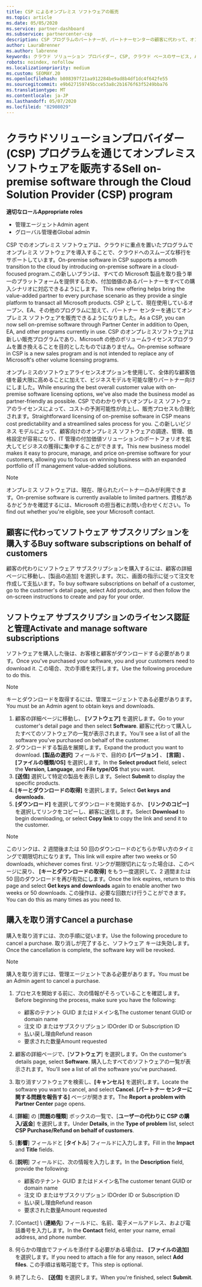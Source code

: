 ```yaml
---
title: CSP によるオンプレミス ソフトウェアの販売
ms.topic: article
ms.date: 05/05/2020
ms.service: partner-dashboard
ms.subservice: partnercenter-csp
description: CSP プログラムのパートナーが、パートナーセンターの顧客に代わって、オンプレミスのソフトウェアサブスクリプションを購入、管理、販売、キャンセルする方法について説明します。
author: LauraBrenner
ms.author: labrenne
keywords: クラウド ソリューション プロバイダー, CSP, クラウド ベースのサービス, Azure, Office 365, Dynamics, CSP パートナ, CSP での販売, 直接パートナー, CSP 直接パートナー, CSP 間接リセラー, 直接 CSP, 間接 CSP, 直接モデル, 間接モデル, 間接リセラー, 間接プロバイダー, プロバイダー, ディストリビューター, クラウド ソリューション プロバイダー プログラム
robots: noindex, nofollow
ms.localizationpriority: medium
ms.custom: SEOMAY.20
ms.openlocfilehash: b808397f21aa912284be9ad8b4df1dc4f642fe55
ms.sourcegitcommit: e9b627159745bcce53a8c2b1676f63f5249bba76
ms.translationtype: MT
ms.contentlocale: ja-JP
ms.lasthandoff: 05/07/2020
ms.locfileid: "82908029"
---
```

# <a name="sell-on-premise-software-through-the-cloud-solution-provider-csp-program"></a><span data-ttu-id="4c59b-104">クラウドソリューションプロバイダー (CSP) プログラムを通じてオンプレミスソフトウェアを販売する</span><span class="sxs-lookup"><span data-stu-id="4c59b-104">Sell on-premise software through the Cloud Solution Provider (CSP) program</span></span>

<span data-ttu-id="4c59b-105">**適切なロール**</span><span class="sxs-lookup"><span data-stu-id="4c59b-105">**Appropriate roles**</span></span>

- <span data-ttu-id="4c59b-106">管理エージェント</span><span class="sxs-lookup"><span data-stu-id="4c59b-106">Admin agent</span></span>
- <span data-ttu-id="4c59b-107">グローバル管理者</span><span class="sxs-lookup"><span data-stu-id="4c59b-107">Global admin</span></span>

<span data-ttu-id="4c59b-108">CSP でのオンプレミス ソフトウェアは、クラウドに重点を置いたプログラムでオンプレミス ソフトウェアを導入することで、クラウドへのスムーズな移行をサポートしています。</span><span class="sxs-lookup"><span data-stu-id="4c59b-108">On-premise software in CSP supports a smooth transition to the cloud by introducing on-premise software in a cloud-focused program.</span></span><span data-ttu-id="4c59b-109">この新しいプランは、すべての Microsoft 製品を取り扱う単一のプラットフォームを提供するため、付加価値のあるパートナーをすべての購入シナリオに対応できるようにします。</span><span class="sxs-lookup"><span data-stu-id="4c59b-109">  This new offering helps bring the value-added partner to every purchase scenario as they provide a single platform to transact all Microsoft products.</span></span> <span data-ttu-id="4c59b-110">CSP として、現在使用しているオープン、EA、その他のプログラムに加えて、パートナー センターを通じてオンプレミス ソフトウェアを販売できるようになりました。</span><span class="sxs-lookup"><span data-stu-id="4c59b-110">As a CSP, you can now sell on-premise software through Partner Center in addition to Open, EA, and other programs currently in use.</span></span> <span data-ttu-id="4c59b-111">CSP のオンプレミスソフトウェアは新しい販売プログラムであり、Microsoft の他のボリュームライセンスプログラムを置き換えることを目的としたものではありません。</span><span class="sxs-lookup"><span data-stu-id="4c59b-111">On-premise software in CSP is a new sales program and is not intended to replace any of Microsoft's other volume licensing programs.</span></span> 
 
<span data-ttu-id="4c59b-112">オンプレミスのソフトウェアライセンスオプションを使用して、全体的な顧客価値を最大限に高めることに加えて、ビジネスモデルを可能な限りパートナー向けにしました。</span><span class="sxs-lookup"><span data-stu-id="4c59b-112">While ensuring the best overall customer value with on-premise software licensing options, we've also made the business model as partner-friendly as possible.</span></span> <span data-ttu-id="4c59b-113">CSP でのわかりやすいオンプレミス ソフトウェアのライセンスによって、コストの予測可能性が向上し、販売プロセスも合理化されます。</span><span class="sxs-lookup"><span data-stu-id="4c59b-113">Straightforward licensing of on-premise software in CSP means cost predictability and a streamlined sales process for you.</span></span> <span data-ttu-id="4c59b-114">この新しいビジネス モデルによって、顧客向けのオンプレミス ソフトウェアの調達、管理、価格設定が容易になり、IT 管理の付加価値ソリューションのポートフォリオを拡大してビジネスの獲得に集中することができます。</span><span class="sxs-lookup"><span data-stu-id="4c59b-114">This new business model makes it easy to procure, manage, and price on-premise software for your customers, allowing you to focus on winning business with an expanded portfolio of IT management value-added solutions.</span></span> 

>[!NOTE]
><span data-ttu-id="4c59b-115">オンプレミス ソフトウェアは、現在、限られたパートナーのみが利用できます。</span><span class="sxs-lookup"><span data-stu-id="4c59b-115">On-premise software is currently available to limited partners.</span></span> <span data-ttu-id="4c59b-116">資格があるかどうかを確認するには、Microsoft の担当者にお問い合わせください。</span><span class="sxs-lookup"><span data-stu-id="4c59b-116">To find out whether you're eligible, see your Microsoft contact.</span></span> 


## <a name="buy-software-subscriptions-on-behalf-of-customers"></a><span data-ttu-id="4c59b-117">顧客に代わってソフトウェア サブスクリプションを購入する</span><span class="sxs-lookup"><span data-stu-id="4c59b-117">Buy software subscriptions on behalf of customers</span></span>

<span data-ttu-id="4c59b-118">顧客の代わりにソフトウェア サブスクリプションを購入するには、顧客の詳細ページに移動し、[製品の追加] を選択します。次に、画面の指示に従って注文を作成して支払います。</span><span class="sxs-lookup"><span data-stu-id="4c59b-118">To buy software subscriptions on behalf of a customer, go to the customer's detail page, select Add products, and then follow the on-screen instructions to create and pay for your order.</span></span>

## <a name="activate-and-manage-software-subscriptions"></a><span data-ttu-id="4c59b-119">ソフトウェア サブスクリプションのライセンス認証と管理</span><span class="sxs-lookup"><span data-stu-id="4c59b-119">Activate and manage software subscriptions</span></span>

<span data-ttu-id="4c59b-120">ソフトウェアを購入した後は、お客様と顧客がダウンロードする必要があります。</span><span class="sxs-lookup"><span data-stu-id="4c59b-120">Once you've purchased your software, you and your customers need to download it.</span></span> <span data-ttu-id="4c59b-121">この場合、次の手順を実行します。</span><span class="sxs-lookup"><span data-stu-id="4c59b-121">Use the following procedure to do this.</span></span> 

>[!NOTE]
><span data-ttu-id="4c59b-122">キーとダウンロードを取得するには、管理エージェントである必要があります。</span><span class="sxs-lookup"><span data-stu-id="4c59b-122">You must be an Admin agent to obtain keys and downloads.</span></span> 

1. <span data-ttu-id="4c59b-123">顧客の詳細ページに移動し、 **[ソフトウェア]** を選択します。</span><span class="sxs-lookup"><span data-stu-id="4c59b-123">Go to your customer's detail page and then select **Software**.</span></span> <span data-ttu-id="4c59b-124">顧客に代わって購入したすべてのソフトウェアの一覧が表示されます。</span><span class="sxs-lookup"><span data-stu-id="4c59b-124">You'll see a list of all the software you've purchased on behalf of the customer.</span></span> 
2.  <span data-ttu-id="4c59b-125">ダウンロードする製品を展開します。</span><span class="sxs-lookup"><span data-stu-id="4c59b-125">Expand the product you want to download.</span></span> <span data-ttu-id="4c59b-126">**[製品の選択]** フィールドで、目的の **[バージョン]** 、 **[言語]** 、 **[ファイルの種類/OS]** を選択します。</span><span class="sxs-lookup"><span data-stu-id="4c59b-126">In the **Select product** field, select the **Version**, **Language**, and **File type/OS** that you want.</span></span> 
3.  <span data-ttu-id="4c59b-127">**[送信]** 選択して特定の製品を表示します。</span><span class="sxs-lookup"><span data-stu-id="4c59b-127">Select **Submit** to display the specific products.</span></span> 
4.  <span data-ttu-id="4c59b-128">**[キーとダウンロードの取得]** を選択します。</span><span class="sxs-lookup"><span data-stu-id="4c59b-128">Select **Get keys and downloads**.</span></span> 
5.  <span data-ttu-id="4c59b-129">**[ダウンロード]** を選択してダウンロードを開始するか、 **[リンクのコピー]** を選択してリンクをコピーし、顧客に送信します。</span><span class="sxs-lookup"><span data-stu-id="4c59b-129">Select **Download** to begin downloading, or select **Copy link** to copy the link and send it to the customer.</span></span> 

>[!NOTE]
><span data-ttu-id="4c59b-130">このリンクは、2 週間後または 50 回のダウンロードのどちらか早い方のタイミングで期限切れになります。</span><span class="sxs-lookup"><span data-stu-id="4c59b-130">This link will expire after two weeks or 50 downloads, whichever comes first.</span></span> <span data-ttu-id="4c59b-131">リンクが期限切れになった場合は、このページに戻り、 **[キーとダウンロードの取得]** をもう一度選択して、2 週間または 50 回のダウンロードを再び有効にします。</span><span class="sxs-lookup"><span data-stu-id="4c59b-131">Once the link expires, return to this page and select **Get keys and downloads** again to enable another two weeks or 50 downloads.</span></span> <span data-ttu-id="4c59b-132">この操作は、必要な回数だけ行うことができます。</span><span class="sxs-lookup"><span data-stu-id="4c59b-132">You can do this as many times as you need to.</span></span> 


## <a name="cancel-a-purchase"></a><span data-ttu-id="4c59b-133">購入を取り消す</span><span class="sxs-lookup"><span data-stu-id="4c59b-133">Cancel a purchase</span></span>
<span data-ttu-id="4c59b-134">購入を取り消すには、次の手順に従います。</span><span class="sxs-lookup"><span data-stu-id="4c59b-134">Use the following procedure to cancel a purchase.</span></span> <span data-ttu-id="4c59b-135">取り消しが完了すると、ソフトウェア キーは失効します。</span><span class="sxs-lookup"><span data-stu-id="4c59b-135">Once the cancellation is complete, the software key will be revoked.</span></span> 

>[!NOTE]
><span data-ttu-id="4c59b-136">購入を取り消すには、管理エージェントである必要があります。</span><span class="sxs-lookup"><span data-stu-id="4c59b-136">You must be an Admin agent to cancel a purchase.</span></span> 

1.  <span data-ttu-id="4c59b-137">プロセスを開始する前に、次の情報がそろっていることを確認します。</span><span class="sxs-lookup"><span data-stu-id="4c59b-137">Before beginning the process, make sure you have the following:</span></span> 
    -   <span data-ttu-id="4c59b-138">顧客のテナント GUID またはドメイン名</span><span class="sxs-lookup"><span data-stu-id="4c59b-138">The customer tenant GUID or domain name</span></span>
    -   <span data-ttu-id="4c59b-139">注文 ID またはサブスクリプション ID</span><span class="sxs-lookup"><span data-stu-id="4c59b-139">Order ID or Subscription ID</span></span>
    -   <span data-ttu-id="4c59b-140">払い戻し理由</span><span class="sxs-lookup"><span data-stu-id="4c59b-140">Refund reason</span></span>
    -   <span data-ttu-id="4c59b-141">要求された数量</span><span class="sxs-lookup"><span data-stu-id="4c59b-141">Amount requested</span></span>

2.  <span data-ttu-id="4c59b-142">顧客の詳細ページで、[**ソフトウェア**] を選択します。</span><span class="sxs-lookup"><span data-stu-id="4c59b-142">On the customer's details page, select **Software**.</span></span> <span data-ttu-id="4c59b-143">購入したすべてのソフトウェアの一覧が表示されます。</span><span class="sxs-lookup"><span data-stu-id="4c59b-143">You'll see a list of all the software you've purchased.</span></span> 

3.  <span data-ttu-id="4c59b-144">取り消すソフトウェアを検索し、**[キャンセル]** を選択します。</span><span class="sxs-lookup"><span data-stu-id="4c59b-144">Locate the software you want to cancel, and select **Cancel**.</span></span> <span data-ttu-id="4c59b-145">**[パートナー センターに関する問題を報告する]** ページが開きます。</span><span class="sxs-lookup"><span data-stu-id="4c59b-145">The **Report a problem with Partner Center** page opens.</span></span> 

4.  <span data-ttu-id="4c59b-146">[**詳細**] の [**問題の種類**] ボックスの一覧で、[**ユーザーの代わりに CSP の購入/返金**] を選択します。</span><span class="sxs-lookup"><span data-stu-id="4c59b-146">Under **Details**, in the **Type of problem** list, select **CSP Purchase/Refund on behalf of customers**.</span></span>

5.  <span data-ttu-id="4c59b-147">[**影響**] フィールドと [**タイトル**] フィールドに入力します。</span><span class="sxs-lookup"><span data-stu-id="4c59b-147">Fill in the **Impact** and **Title** fields.</span></span> 

6.  <span data-ttu-id="4c59b-148">[**説明**] フィールドに、次の情報を入力します。</span><span class="sxs-lookup"><span data-stu-id="4c59b-148">In the **Description** field, provide the following:</span></span> 
    -   <span data-ttu-id="4c59b-149">顧客のテナント GUID またはドメイン名</span><span class="sxs-lookup"><span data-stu-id="4c59b-149">The customer tenant GUID or domain name</span></span>
    -   <span data-ttu-id="4c59b-150">注文 ID またはサブスクリプション ID</span><span class="sxs-lookup"><span data-stu-id="4c59b-150">Order ID or Subscription ID</span></span>
    -   <span data-ttu-id="4c59b-151">払い戻し理由</span><span class="sxs-lookup"><span data-stu-id="4c59b-151">Refund reason</span></span>
    -   <span data-ttu-id="4c59b-152">要求された数量</span><span class="sxs-lookup"><span data-stu-id="4c59b-152">Amount requested</span></span>

7.  <span data-ttu-id="4c59b-153">[Contact] \ (**連絡先**\) フィールドに、名前、電子メールアドレス、および電話番号を入力します。</span><span class="sxs-lookup"><span data-stu-id="4c59b-153">In the **Contact** field, enter your name, email address, and phone number.</span></span> 

8.  <span data-ttu-id="4c59b-154">何らかの理由でファイルを添付する必要がある場合は、 **[ファイルの追加]** を選択します。</span><span class="sxs-lookup"><span data-stu-id="4c59b-154">If you need to attach a file for any reason, select **Add files**.</span></span> <span data-ttu-id="4c59b-155">この手順は省略可能です。</span><span class="sxs-lookup"><span data-stu-id="4c59b-155">This step is optional.</span></span> 

9.  <span data-ttu-id="4c59b-156">終了したら、 **[送信]** を選択します。</span><span class="sxs-lookup"><span data-stu-id="4c59b-156">When you're finished, select **Submit**.</span></span>
